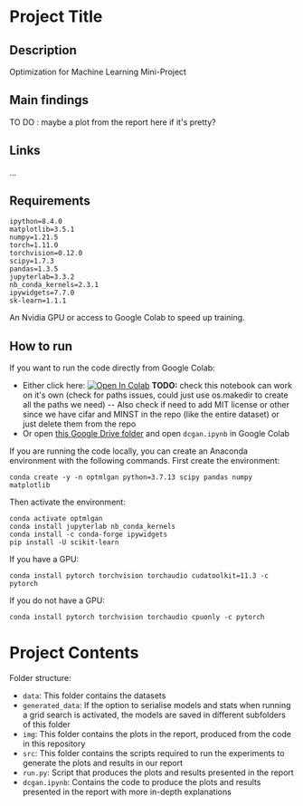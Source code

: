 # Project Title

## Description

Optimization for Machine Learning Mini-Project

## Main findings

TO DO : maybe a plot from the report here if it's pretty?

## Links

...

## Requirements

```
ipython=8.4.0
matplotlib=3.5.1
numpy=1.21.5
torch=1.11.0
torchvision=0.12.0
scipy=1.7.3
pandas=1.3.5
jupyterlab=3.3.2
nb_conda_kernels=2.3.1
ipywidgets=7.7.0
sk-learn=1.1.1
```
An Nvidia GPU or access to Google Colab to speed up training.

## How to run

If you want to run the code directly from Google Colab:

- Either click here: <a href="https://colab.research.google.com/github/TheodorSergeev/optml_gan/blob/main/dcgan.ipynb" target="_parent"><img src="https://colab.research.google.com/assets/colab-badge.svg" alt="Open In Colab"/></a> **TODO:** check this notebook can work on it's own (check for paths issues, could just use os.makedir to create all the paths we need) -- Also check if need to add MIT license or other since we have cifar and MINST in the repo (like the entire dataset) or just delete them from the repo
- Or open [this Google Drive folder](https://drive.google.com/drive/folders/17c7PySAorwY0P0VVEdMLnEwskU3yQMyT?usp=sharing)
 and open `dcgan.ipynb` in Google Colab



If you are running the code locally, you can create an Anaconda environment with the following commands. First create the environment:

```
conda create -y -n optmlgan python=3.7.13 scipy pandas numpy matplotlib
```

Then activate the environment:

```
conda activate optmlgan
conda install jupyterlab nb_conda_kernels
conda install -c conda-forge ipywidgets
pip install -U scikit-learn
```

If you have a GPU:

```
conda install pytorch torchvision torchaudio cudatoolkit=11.3 -c pytorch
```

If you do not have a GPU:

```
conda install pytorch torchvision torchaudio cpuonly -c pytorch
```

# Project Contents

Folder structure:

- `data`: This folder contains the datasets
- `generated_data`: If the option to serialise models and stats when running a grid search is activated, the models are saved in different subfolders of this folder
- `img`: This folder contains the plots in the report, produced from the code in this repository
- `src`: This folder contains the scripts required to run the experiments to generate the plots and results in our report
- `run.py`: Script that produces the plots and results presented in the report 
- `dcgan.ipynb`: Contains the code to produce the plots and results presented in the report with more in-depth explanations

